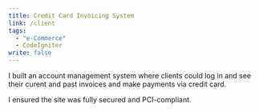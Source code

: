 ```yaml
---
title: Credit Card Invoicing System
link: /client
tags: 
  - "e-Commerce"
  - CodeIgniter
write: false
---
```


I built an account management system where clients could log in and see their curent and 
past invoices and make payments via credit card. 

I ensured the site was fully secured and PCI-compliant.